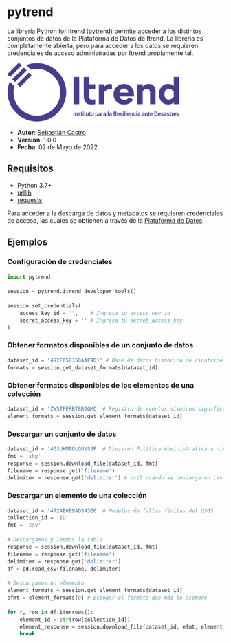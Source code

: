 # pytrend

La librería Python for Itrend (pytrend) permite acceder a los distintos conjuntos de datos de la Plataforma de Datos de Itrend. La librería es completamente abierta, pero para acceder a los datos se requieren credenciales de acceso administradas por Itrend propiamente tal.

<img src="logo.svg" width="400px" height="auto">

- **Autor**: [Sebastián Castro](https://github.com/sebacastroh)
- **Version**: 1.0.0
- **Fecha**: 02 de Mayo de 2022

## Requisitos

- Python 3.7+
- [urllib](https://docs.python.org/3/library/urllib.html "urllib")
- [requests](https://requests.readthedocs.io/en/latest/ "requests")

Para acceder a la descarga de datos y metadatos se requieren credenciales de acceso, las cuales se obtienen a través de la [Plataforma de Datos](https://www.plataformadedatos.cl/user/developer "Plataforma de Datos").

## Ejemplos

### Configuración de credenciales
```python
import pytrend

session = pytrend.itrend_developer_tools()

session.set_credentials(
    access_key_id = '',    # Ingresa tu access_key_id
    secret_access_key = '' # Ingresa tu secret_access_key
)
```

### Obtener formatos disponibles de un conjunto de datos
```python
dataset_id = '492F65B350AAF9D1' # Base de datos histórica de cicatrices de incendios chilenos - 1. Resumen
formats = session.get_dataset_formats(dataset_id)
```

### Obtener formatos disponibles de los elementos de una colección
```python
dataset_id = 'ZW5TFERBT8B0GMQ' # Registro de eventos sísmicos significativos
element_formats = session.get_element_formats(dataset_id)
```

### Descargar un conjunto de datos
```python
dataset_id = '40JUKMAQLGUV53P' # División Política Administrativa a nivel comunal
fmt = 'shp'
response = session.download_file(dataset_id, fmt)
filename = response.get('filename')
delimiter = response.get('delimiter') # Útil cuando se descarga un csv
```

### Descargar un elemento de una colección
```python
dataset_id = '472AE6E9AD343E6' # Modelos de fallas finitas del USGS
collection_id = 'ID'
fmt = 'csv'

# Descargamos y leemos la tabla
response = session.download_file(dataset_id, fmt)
filename = response.get('filename')
delimiter = response.get('delimiter')
df = pd.read_csv(filename, delimiter)

# Descargamos un elemento
element_formats = session.get_element_formats(dataset_id)
efmt = element_formats[0] # Escoger el formato que más le acomode

for r, row in df.iterrows():
    element_id = str(row[collection_id])
    element_response = session.download_file(dataset_id, efmt, element_id)
    break
```
